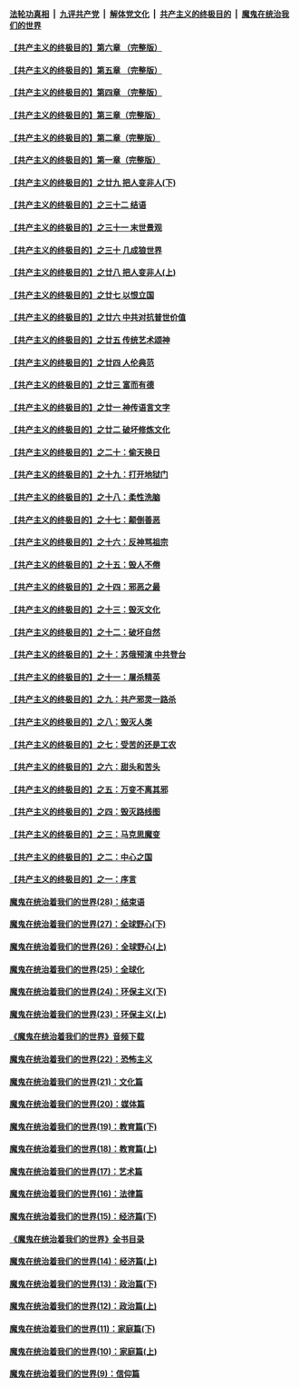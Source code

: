 ####  [法轮功真相](../../../../basic/blob/master/README.md?t=05070501) &nbsp;|&nbsp; [九评共产党](../../../../9ping.md/blob/master/README.md?t=05070501) &nbsp;|&nbsp; [解体党文化](../../../../jtdwh.md/blob/master/README.md?t=05070501)  &nbsp;|&nbsp; [共产主义的终极目的](../../../../gczydzjmd.md/blob/master/README.md?t=05070501) &nbsp;|&nbsp; [魔鬼在统治我们的世界](../../../../mgztzwmdsj.md/blob/master/README.md?t=05070501) 

#### [【共产主义的终极目的】第六章 （完整版）](../pages/nsc422/n11428913.md?t=05070501) 

#### [【共产主义的终极目的】第五章 （完整版）](../pages/nsc422/n11428912.md?t=05070501) 

#### [【共产主义的终极目的】第四章 （完整版）](../pages/nsc422/n11428907.md?t=05070501) 

#### [【共产主义的终极目的】第三章（完整版）](../pages/nsc422/n11428848.md?t=05070501) 

#### [【共产主义的终极目的】第二章（完整版）](../pages/nsc422/n11428831.md?t=05070501) 

#### [【共产主义的终极目的】第一章（完整版）](../pages/nsc422/n11417651.md?t=05070501) 

#### [【共产主义的终极目的】之廿九 把人变非人(下)](../pages/nsc422/n11344140.md?t=05070501) 

#### [【共产主义的终极目的】之三十二 结语](../pages/nsc422/n11360535.md?t=05070501) 

#### [【共产主义的终极目的】之三十一 末世景观](../pages/nsc422/n11351129.md?t=05070501) 

#### [【共产主义的终极目的】之三十 几成狼世界](../pages/nsc422/n11348280.md?t=05070501) 

#### [【共产主义的终极目的】之廿八 把人变非人(上)](../pages/nsc422/n11340492.md?t=05070501) 

#### [【共产主义的终极目的】之廿七 以恨立国](../pages/nsc422/n11336944.md?t=05070501) 

#### [【共产主义的终极目的】之廿六 中共对抗普世价值](../pages/nsc422/n11324785.md?t=05070501) 

#### [【共产主义的终极目的】之廿五 传统艺术颂神](../pages/nsc422/n11296396.md?t=05070501) 

#### [【共产主义的终极目的】之廿四 人伦典范](../pages/nsc422/n11296397.md?t=05070501) 

#### [【共产主义的终极目的】之廿三 富而有德](../pages/nsc422/n11283598.md?t=05070501) 

#### [【共产主义的终极目的】之廿一 神传语言文字](../pages/nsc422/n11263265.md?t=05070501) 

#### [【共产主义的终极目的】之廿二 破坏修炼文化](../pages/nsc422/n11245728.md?t=05070501) 

#### [【共产主义的终极目的】之二十：偷天换日](../pages/nsc422/n11238846.md?t=05070501) 

#### [【共产主义的终极目的】之十九：打开地狱门](../pages/nsc422/n11206376.md?t=05070501) 

#### [【共产主义的终极目的】之十八：柔性洗脑](../pages/nsc422/n11199994.md?t=05070501) 

#### [【共产主义的终极目的】之十七：颠倒善恶](../pages/nsc422/n11179782.md?t=05070501) 

#### [【共产主义的终极目的】之十六：反神骂祖宗](../pages/nsc422/n11166798.md?t=05070501) 

#### [【共产主义的终极目的】之十五：毁人不倦](../pages/nsc422/n11166792.md?t=05070501) 

#### [【共产主义的终极目的】之十四：邪恶之最](../pages/nsc422/n11150249.md?t=05070501) 

#### [【共产主义的终极目的】之十三：毁灭文化](../pages/nsc422/n11135227.md?t=05070501) 

#### [【共产主义的终极目的】之十二：破坏自然](../pages/nsc422/n11135214.md?t=05070501) 

#### [【共产主义的终极目的】之十：苏俄预演 中共登台](../pages/nsc422/n11118424.md?t=05070501) 

#### [【共产主义的终极目的】之十一：屠杀精英](../pages/nsc422/n11118442.md?t=05070501) 

#### [【共产主义的终极目的】之九：共产邪灵一路杀](../pages/nsc422/n11114139.md?t=05070501) 

#### [【共产主义的终极目的】之八：毁灭人类](../pages/nsc422/n11108503.md?t=05070501) 

#### [【共产主义的终极目的】之七：受苦的还是工农](../pages/nsc422/n11101809.md?t=05070501) 

#### [【共产主义的终极目的】之六：甜头和苦头](../pages/nsc422/n11096971.md?t=05070501) 

#### [【共产主义的终极目的】之五：万变不离其邪](../pages/nsc422/n11091285.md?t=05070501) 

#### [【共产主义的终极目的】之四：毁灭路线图](../pages/nsc422/n11086284.md?t=05070501) 

#### [【共产主义的终极目的】之三：马克思魔变](../pages/nsc422/n11061941.md?t=05070501) 

#### [【共产主义的终极目的】之二：中心之国](../pages/nsc422/n11047728.md?t=05070501) 

#### [【共产主义的终极目的】之一：序言](../pages/nsc422/n11086077.md?t=05070501) 

#### [魔鬼在统治着我们的世界(28)：结束语](../pages/nsc422/n10936246.md?t=05070501) 

#### [魔鬼在统治着我们的世界(27)：全球野心(下)](../pages/nsc422/n10928319.md?t=05070501) 

#### [魔鬼在统治着我们的世界(26)：全球野心(上)](../pages/nsc422/n10900318.md?t=05070501) 

#### [魔鬼在统治着我们的世界(25)：全球化](../pages/nsc422/n10788205.md?t=05070501) 

#### [魔鬼在统治着我们的世界(24)：环保主义(下)](../pages/nsc422/n10695307.md?t=05070501) 

#### [魔鬼在统治着我们的世界(23)：环保主义(上)](../pages/nsc422/n10688613.md?t=05070501) 

#### [《魔鬼在统治着我们的世界》音频下载](../pages/nsc422/n10635553.md?t=05070501) 

#### [魔鬼在统治着我们的世界(22)：恐怖主义](../pages/nsc422/n10614727.md?t=05070501) 

#### [魔鬼在统治着我们的世界(21)：文化篇](../pages/nsc422/n10597706.md?t=05070501) 

#### [魔鬼在统治着我们的世界(20)：媒体篇](../pages/nsc422/n10586579.md?t=05070501) 

#### [魔鬼在统治着我们的世界(19)：教育篇(下)](../pages/nsc422/n10564808.md?t=05070501) 

#### [魔鬼在统治着我们的世界(18)：教育篇(上)](../pages/nsc422/n10526970.md?t=05070501) 

#### [魔鬼在统治着我们的世界(17)：艺术篇](../pages/nsc422/n10499093.md?t=05070501) 

#### [魔鬼在统治着我们的世界(16)：法律篇](../pages/nsc422/n10485969.md?t=05070501) 

#### [魔鬼在统治着我们的世界(15)：经济篇(下)](../pages/nsc422/n10469975.md?t=05070501) 

#### [《魔鬼在统治着我们的世界》全书目录](../pages/nsc422/n10464261.md?t=05070501) 

#### [魔鬼在统治着我们的世界(14)：经济篇(上)](../pages/nsc422/n10457370.md?t=05070501) 

#### [魔鬼在统治着我们的世界(13)：政治篇(下)](../pages/nsc422/n10448270.md?t=05070501) 

#### [魔鬼在统治着我们的世界(12)：政治篇(上)](../pages/nsc422/n10444576.md?t=05070501) 

#### [魔鬼在统治着我们的世界(11)：家庭篇(下)](../pages/nsc422/n10440961.md?t=05070501) 

#### [魔鬼在统治着我们的世界(10)：家庭篇(上)](../pages/nsc422/n10435448.md?t=05070501) 

#### [魔鬼在统治着我们的世界(9)：信仰篇](../pages/nsc422/n10432159.md?t=05070501) 

